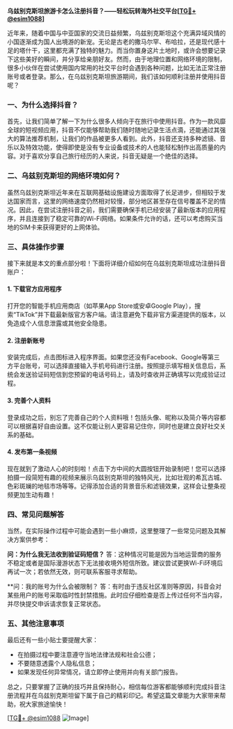 **乌兹别克斯坦旅游卡怎么注册抖音？——轻松玩转海外社交平台[[TG💪+ @esim1088](https://t.me/s/esim1088)]**

近年来，随着中国与中亚国家的交流日益频繁，乌兹别克斯坦这个充满异域风情的小国逐渐成为国人出境游的新宠。无论是古老的撒马尔罕、布哈拉，还是现代感十足的塔什干，这里都充满了独特的魅力。而当你置身这片土地时，或许会想要记录下这些美好的瞬间，并分享给亲朋好友。然而，由于地理位置和网络环境的限制，很多小伙伴在尝试使用国内常用的社交平台时会遇到各种问题，比如无法正常注册账号或者登录。那么，在乌兹别克斯坦旅游期间，我们该如何顺利注册并使用抖音呢？

### 一、为什么选择抖音？

首先，让我们简单了解一下为什么很多人倾向于在旅行中使用抖音。作为一款风靡全球的短视频应用，抖音不仅能够帮助我们随时随地记录生活点滴，还能通过其强大的算法推荐机制，让我们的作品被更多人看到。此外，抖音还支持多种滤镜、音乐以及特效功能，使得即使是没有专业设备或技术的人也能轻松制作出高质量的内容。对于喜欢分享自己旅行经历的人来说，抖音无疑是一个绝佳的选择。

### 二、乌兹别克斯坦的网络环境如何？

虽然乌兹别克斯坦近年来在互联网基础设施建设方面取得了长足进步，但相较于发达国家而言，这里的网络速度仍然相对较慢，部分地区甚至存在信号覆盖不足的情况。因此，在尝试注册抖音之前，我们需要确保手机已经安装了最新版本的应用程序，并且连接到了稳定可靠的Wi-Fi网络。如果条件允许的话，还可以考虑购买当地的SIM卡来获得更好的上网体验。

### 三、具体操作步骤

接下来就是本文的重点部分啦！下面将详细介绍如何在乌兹别克斯坦成功注册抖音账户：

#### 1. 下载官方应用程序
打开您的智能手机应用商店（如苹果App Store或安卓Google Play），搜索“TikTok”并下载最新版官方客户端。请注意避免下载非官方渠道提供的版本，以免造成个人信息泄露或其他安全隐患。

#### 2. 注册新账号
安装完成后，点击图标进入程序界面。如果您还没有Facebook、Google等第三方平台账号，可以选择直接输入手机号码进行注册。按照提示填写相关信息后，系统会发送验证码短信到您预留的电话号码上，请及时查收并正确填写以完成验证过程。

#### 3. 完善个人资料
登录成功之后，别忘了完善自己的个人资料哦！包括头像、昵称以及简介等内容都可以根据喜好自由设置。这不仅能让别人更容易记住你，同时也是建立良好社交关系的基础。

#### 4. 发布第一条视频
现在就到了激动人心的时刻啦！点击下方中间的大圆按钮开始录制吧！您可以选择拍摄一段简短有趣的视频来展示乌兹别克斯坦的独特风光，比如壮观的希瓦古城、色彩斑斓的地毯市场等等。记得添加合适的背景音乐和滤镜效果，这样会让整条视频更加生动有趣！

### 四、常见问题解答

当然，在实际操作过程中可能会遇到一些小麻烦，这里整理了一些常见问题及其解决方案供参考：

**问：为什么我无法收到验证码短信？**
答：这种情况可能是因为当地运营商的服务不稳定或者是国际漫游状态下无法接收境外短信所致。建议尝试更换Wi-Fi环境后再试一次；若依然无效，则可联系客服寻求帮助。

**问：我的账号为什么会被限制？
答：有时由于违反社区准则等原因，抖音会对某些用户的账号采取临时性封禁措施。此时应仔细检查是否上传过任何不当内容，并尽快提交申诉请求恢复正常状态。

### 五、其他注意事项

最后还有一些小贴士要提醒大家：
- 在拍摄过程中要注意遵守当地法律法规和社会公德；
- 不要随意透露个人隐私信息；
- 如果发现任何异常情况，请立即停止使用并向有关部门报告。

总之，只要掌握了正确的技巧并且保持耐心，相信每位游客都能够顺利完成抖音注册流程并在乌兹别克斯坦留下属于自己的精彩印记。希望这篇文章能为大家带来帮助，祝大家旅途愉快！

[[TG💪+ @esim1088](https://t.me/s/esim1088) ![Image](https://i.postimg.cc/4NQfJmqS/Snipaste-2025-05-13-00-14-12.png)]